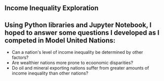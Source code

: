 ## Income Inequality Exploration

## Using Python libraries and Jupyter Notebook, I hoped to answer some questions I developed as I competed in Model United Nations:
- Can a nation's level of income inequality be determined by other factors?
- Are wealthier nations more prone to ecoonomic disparities? 
- Do oil and mineral exporting nations suffer from greater amounts of income inequality than other nations?